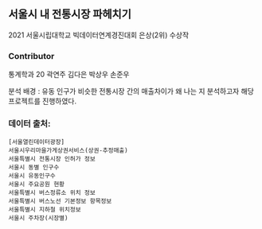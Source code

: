 ## 서울시 내 전통시장 파헤치기

2021 서울시립대학교 빅데이터연계경진대회 은상(2위) 수상작

### Contributor
통계학과 20 곽연주 김다은 박상우 손준우

분석 배경 :
유동 인구가 비슷한 전통시장 간의 매출차이가 왜 나는 지 분석하고자 해당 프로젝트를 진행하였다.




### 데이터 출처:
```text
[서울열린데이터광장]
서울시우리마을가게상권서비스(상권-추정매출)
서울특별시 전통시장 인허가 정보
서울시 동별 인구수
서울시 유동인구수
서울시 주요공원 현황
서울특별시 버스정류소 위치 정보
서울특별시 버스노선 기본정보 항목정보
서울특별시 지하철 위치정보
서울시 주차장(시장별)
```
